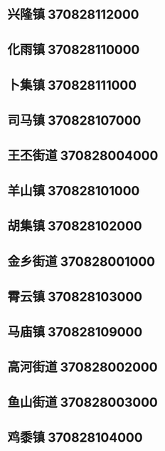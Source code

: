 # 兴隆镇 370828112000
# 化雨镇 370828110000
# 卜集镇 370828111000
# 司马镇 370828107000
# 王丕街道 370828004000
# 羊山镇 370828101000
# 胡集镇 370828102000
# 金乡街道 370828001000
# 霄云镇 370828103000
# 马庙镇 370828109000
# 高河街道 370828002000
# 鱼山街道 370828003000
# 鸡黍镇 370828104000
